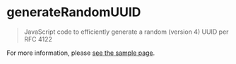# generateRandomUUID

> JavaScript code to efficiently generate a random (version 4) UUID per RFC 4122

For more information, please [see the sample page](https://davidanson.github.io/generateRandomUUID).

